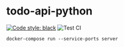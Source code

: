 # todo-api-python
[![Code style: black](https://img.shields.io/badge/code%20style-black-000000.svg)](https://github.com/psf/black)
![Test CI](https://github.com/david-ellinger/todo-api-python/workflows/Test%20CI/badge.svg)

`docker-compose run --service-ports server`
